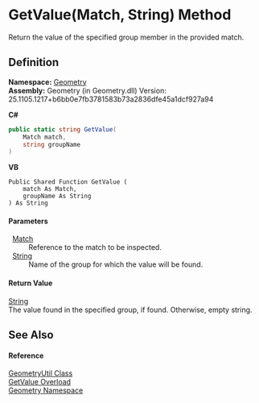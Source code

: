 # GetValue(Match, String) Method


Return the value of the specified group member in the provided match.



## Definition
**Namespace:** <a href="eb409b48-e279-bdb4-daf3-3196b72d55a2.md">Geometry</a>  
**Assembly:** Geometry (in Geometry.dll) Version: 25.1105.1217+b6bb0e7fb3781583b73a2836dfe45a1dcf927a94

**C#**
``` C#
public static string GetValue(
	Match match,
	string groupName
)
```
**VB**
``` VB
Public Shared Function GetValue ( 
	match As Match,
	groupName As String
) As String
```



#### Parameters
<dl><dt>  <a href="https://learn.microsoft.com/dotnet/api/system.text.regularexpressions.match" target="_blank" rel="noopener noreferrer">Match</a></dt><dd>Reference to the match to be inspected.</dd><dt>  <a href="https://learn.microsoft.com/dotnet/api/system.string" target="_blank" rel="noopener noreferrer">String</a></dt><dd>Name of the group for which the value will be found.</dd></dl>

#### Return Value
<a href="https://learn.microsoft.com/dotnet/api/system.string" target="_blank" rel="noopener noreferrer">String</a>  
The value found in the specified group, if found. Otherwise, empty string.

## See Also


#### Reference
<a href="3142ad52-f326-242c-cb3e-94bc3de3126c.md">GeometryUtil Class</a>  
<a href="6c1c0a02-3441-9aab-0c11-eebaeeb8bc5b.md">GetValue Overload</a>  
<a href="eb409b48-e279-bdb4-daf3-3196b72d55a2.md">Geometry Namespace</a>  
